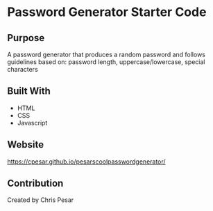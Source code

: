 # Password Generator Starter Code


## Purpose
A password generator that produces a random password and follows guidelines based on: password length, uppercase/lowercase, special characters 

## Built With
* HTML
* CSS
* Javascript

## Website
 https://cpesar.github.io/pesarscoolpasswordgenerator/

## Contribution
Created by Chris Pesar


